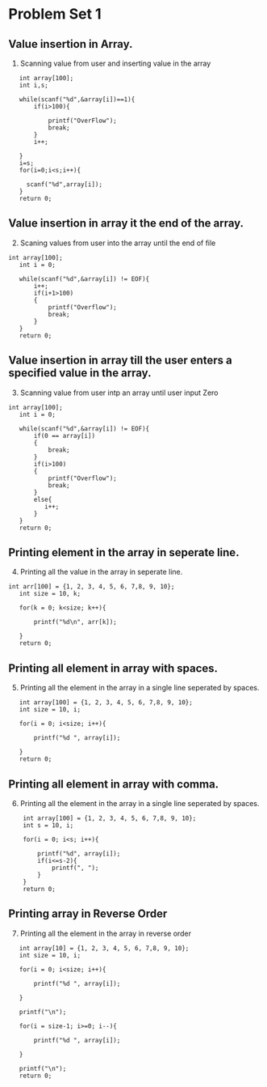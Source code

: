  # Problem Set 1
 
 ## Value insertion in Array.
1. Scanning value from user and inserting value in the array
 
 ```
    int array[100];
    int i,s;

    while(scanf("%d",&array[i])==1){
        if(i>100){

            printf("OverFlow");
            break;
        }
        i++;

    }
    i=s;
    for(i=0;i<s;i++){

      scanf("%d",array[i]);
    }
    return 0;
```
 
 ## Value insertion in array it the end of the array.
 2. Scaning values from user into the array until the end of file
 
 ```
 int array[100];
    int i = 0;

    while(scanf("%d",&array[i]) != EOF){
        i++;
        if(i+1>100)
        {
            printf("Overflow");
            break;
        }
    }
    return 0; 
 ```
 
 ## Value insertion in array till the user enters a specified value in the array.
 3. Scanning value from user intp an array until user input Zero
 ```
 int array[100];
    int i = 0;

    while(scanf("%d",&array[i]) != EOF){
        if(0 == array[i])
        {
            break;
        }
        if(i>100)
        {
            printf("Overflow");
            break;
        }
        else{
           i++;
        }
    }
    return 0;
 ```
 
 ## Printing element in the array in seperate line.
 4. Printing all the value in the array in seperate line.
 ```
 int arr[100] = {1, 2, 3, 4, 5, 6, 7,8, 9, 10};
    int size = 10, k;

    for(k = 0; k<size; k++){

        printf("%d\n", arr[k]);

    }
    return 0;
 ```
 
 ## Printing all element in array with spaces.
 5. Printing all the element in the array in a single line seperated by spaces.
 
 ```
    int array[100] = {1, 2, 3, 4, 5, 6, 7,8, 9, 10};
    int size = 10, i;

    for(i = 0; i<size; i++){

        printf("%d ", array[i]);

    }
    return 0;
 ```
 
 ## Printing all element in array with comma.
 6. Printing all the element in the array in a single line seperated by spaces.
 
```
    int array[100] = {1, 2, 3, 4, 5, 6, 7,8, 9, 10};
    int s = 10, i;

    for(i = 0; i<s; i++){

        printf("%d", array[i]);
        if(i<=s-2){
            printf(", ");
        }
    }
    return 0;
 ```
 
 ## Printing array in Reverse Order
 7. Printing all the element in the array in reverse order
 ```
    int array[10] = {1, 2, 3, 4, 5, 6, 7,8, 9, 10};
    int size = 10, i;

    for(i = 0; i<size; i++){

        printf("%d ", array[i]);

    }

    printf("\n");

    for(i = size-1; i>=0; i--){

        printf("%d ", array[i]);

    }

    printf("\n");
    return 0;
 ```
 
